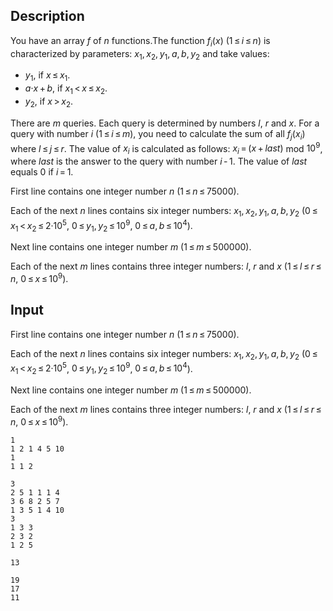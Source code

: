 ## Description

<div><p>You have an array <span class="tex-span"><i>f</i></span> of <span class="tex-span"><i>n</i></span> functions.The function <span class="tex-span"><i>f</i><sub class="lower-index"><i>i</i></sub>(<i>x</i>)</span> (<span class="tex-span">1 ≤ <i>i</i> ≤ <i>n</i></span>) is characterized by parameters: <span class="tex-span"><i>x</i><sub class="lower-index">1</sub>, <i>x</i><sub class="lower-index">2</sub>, <i>y</i><sub class="lower-index">1</sub>, <i>a</i>, <i>b</i>, <i>y</i><sub class="lower-index">2</sub></span> and take values: </p><ul> <li> <span class="tex-span"><i>y</i><sub class="lower-index">1</sub></span>, if <span class="tex-span"><i>x</i> ≤ <i>x</i><sub class="lower-index">1</sub></span>. </li><li> <span class="tex-span"><i>a</i>·<i>x</i> + <i>b</i></span>, if <span class="tex-span"><i>x</i><sub class="lower-index">1</sub> &lt; <i>x</i> ≤ <i>x</i><sub class="lower-index">2</sub></span>. </li><li> <span class="tex-span"><i>y</i><sub class="lower-index">2</sub></span>, if <span class="tex-span"><i>x</i> &gt; <i>x</i><sub class="lower-index">2</sub></span>. </li></ul><p>There are <span class="tex-span"><i>m</i></span> queries. Each query is determined by numbers <span class="tex-span"><i>l</i></span>, <span class="tex-span"><i>r</i></span> and <span class="tex-span"><i>x</i></span>. For a query with number <span class="tex-span"><i>i</i></span> (<span class="tex-span">1 ≤ <i>i</i> ≤ <i>m</i></span>), you need to calculate the sum of all <span class="tex-span"><i>f</i><sub class="lower-index"><i>j</i></sub>(<i>x</i><sub class="lower-index"><i>i</i></sub>)</span> where <span class="tex-span"><i>l</i> ≤ <i>j</i> ≤ <i>r</i></span>. The value of <span class="tex-span"><i>x</i><sub class="lower-index"><i>i</i></sub></span> is calculated as follows: <span class="tex-span"><i>x</i><sub class="lower-index"><i>i</i></sub> = (<i>x</i> + <i>last</i>)</span> mod <span class="tex-span">10<sup class="upper-index">9</sup></span>, where <span class="tex-span"><i>last</i></span> is the answer to the query with number <span class="tex-span"><i>i</i> - 1</span>. The value of <span class="tex-span"><i>last</i></span> equals <span class="tex-span">0</span> if <span class="tex-span"><i>i</i> = 1</span>.</p></div><div class="input-specification"><p>First line contains one integer number <span class="tex-span"><i>n</i></span> (<span class="tex-span">1 ≤ <i>n</i> ≤ 75000</span>).</p><p>Each of the next <span class="tex-span"><i>n</i></span> lines contains six integer numbers: <span class="tex-span"><i>x</i><sub class="lower-index">1</sub>, <i>x</i><sub class="lower-index">2</sub>, <i>y</i><sub class="lower-index">1</sub>, <i>a</i>, <i>b</i>, <i>y</i><sub class="lower-index">2</sub></span> (<span class="tex-span">0 ≤ <i>x</i><sub class="lower-index">1</sub> &lt; <i>x</i><sub class="lower-index">2</sub> ≤ 2·10<sup class="upper-index">5</sup></span>, <span class="tex-span">0 ≤ <i>y</i><sub class="lower-index">1</sub>, <i>y</i><sub class="lower-index">2</sub> ≤ 10<sup class="upper-index">9</sup></span>, <span class="tex-span">0 ≤ <i>a</i>, <i>b</i> ≤ 10<sup class="upper-index">4</sup></span>).</p><p>Next line contains one integer number <span class="tex-span"><i>m</i></span> (<span class="tex-span">1 ≤ <i>m</i> ≤ 500000</span>).</p><p>Each of the next <span class="tex-span"><i>m</i></span> lines contains three integer numbers: <span class="tex-span"><i>l</i></span>, <span class="tex-span"><i>r</i></span> and <span class="tex-span"><i>x</i></span> (<span class="tex-span">1 ≤ <i>l</i> ≤ <i>r</i> ≤ <i>n</i></span>, <span class="tex-span">0 ≤ <i>x</i> ≤ 10<sup class="upper-index">9</sup></span>).</p></div>

## Input

<p>First line contains one integer number <span class="tex-span"><i>n</i></span> (<span class="tex-span">1 ≤ <i>n</i> ≤ 75000</span>).</p><p>Each of the next <span class="tex-span"><i>n</i></span> lines contains six integer numbers: <span class="tex-span"><i>x</i><sub class="lower-index">1</sub>, <i>x</i><sub class="lower-index">2</sub>, <i>y</i><sub class="lower-index">1</sub>, <i>a</i>, <i>b</i>, <i>y</i><sub class="lower-index">2</sub></span> (<span class="tex-span">0 ≤ <i>x</i><sub class="lower-index">1</sub> &lt; <i>x</i><sub class="lower-index">2</sub> ≤ 2·10<sup class="upper-index">5</sup></span>, <span class="tex-span">0 ≤ <i>y</i><sub class="lower-index">1</sub>, <i>y</i><sub class="lower-index">2</sub> ≤ 10<sup class="upper-index">9</sup></span>, <span class="tex-span">0 ≤ <i>a</i>, <i>b</i> ≤ 10<sup class="upper-index">4</sup></span>).</p><p>Next line contains one integer number <span class="tex-span"><i>m</i></span> (<span class="tex-span">1 ≤ <i>m</i> ≤ 500000</span>).</p><p>Each of the next <span class="tex-span"><i>m</i></span> lines contains three integer numbers: <span class="tex-span"><i>l</i></span>, <span class="tex-span"><i>r</i></span> and <span class="tex-span"><i>x</i></span> (<span class="tex-span">1 ≤ <i>l</i> ≤ <i>r</i> ≤ <i>n</i></span>, <span class="tex-span">0 ≤ <i>x</i> ≤ 10<sup class="upper-index">9</sup></span>).</p>





```input1
1
1 2 1 4 5 10
1
1 1 2

```




```input2
3
2 5 1 1 1 4
3 6 8 2 5 7
1 3 5 1 4 10
3
1 3 3
2 3 2
1 2 5

```




```output1
13

```




```output2
19
17
11

```


